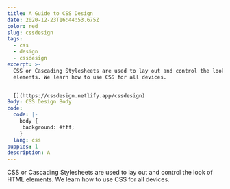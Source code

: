 ```yaml
---
title: A Guide to CSS Design
date: 2020-12-23T16:44:53.675Z
color: red
slug: cssdesign
tags:
  - css
  - design
  - cssdesign
excerpt: >-
  CSS or Cascading Stylesheets are used to lay out and control the look of HTML
  elements. We learn how to use CSS for all devices.


  [](https://cssdesign.netlify.app/cssdesign)
Body: CSS Design Body
code:
  code: |-
    body {
     background: #fff;
    }
  lang: css
puppies: 1
description: A
---
```

CSS or Cascading Stylesheets are used to lay out and control the look of HTML elements. We learn how to use CSS for all devices.